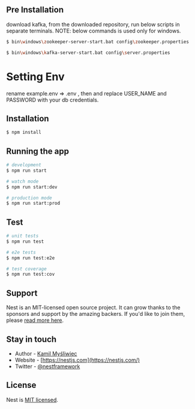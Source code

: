 ## Pre Installation
download kafka, from the downloaded repository, run below scripts in separate terminals.
NOTE: below commands is used only for windows.
```bash
$ bin\windows\zookeeper-server-start.bat config\zookeeper.properties
```
```bash
$ bin\windows\kafka-server-start.bat config\server.properties
```
# Setting Env
rename example.env => .env , then and replace USER_NAME and PASSWORD with your db credentials.


## Installation

```bash
$ npm install
```

## Running the app

```bash
# development
$ npm run start

# watch mode
$ npm run start:dev

# production mode
$ npm run start:prod
```

## Test

```bash
# unit tests
$ npm run test

# e2e tests
$ npm run test:e2e

# test coverage
$ npm run test:cov
```

## Support

Nest is an MIT-licensed open source project. It can grow thanks to the sponsors and support by the amazing backers. If you'd like to join them, please [read more here](https://docs.nestjs.com/support).

## Stay in touch

- Author - [Kamil Myśliwiec](https://kamilmysliwiec.com)
- Website - [https://nestjs.com](https://nestjs.com/)
- Twitter - [@nestframework](https://twitter.com/nestframework)

## License

Nest is [MIT licensed](LICENSE).

